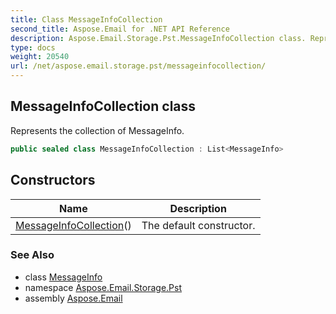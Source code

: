 ```yaml
---
title: Class MessageInfoCollection
second_title: Aspose.Email for .NET API Reference
description: Aspose.Email.Storage.Pst.MessageInfoCollection class. Represents the collection of MessageInfo
type: docs
weight: 20540
url: /net/aspose.email.storage.pst/messageinfocollection/
---
```

## MessageInfoCollection class

Represents the collection of MessageInfo.

```csharp
public sealed class MessageInfoCollection : List<MessageInfo>
```

## Constructors

| Name | Description |
| --- | --- |
| [MessageInfoCollection](messageinfocollection/)() | The default constructor. |

### See Also

* class [MessageInfo](../messageinfo/)
* namespace [Aspose.Email.Storage.Pst](../../aspose.email.storage.pst/)
* assembly [Aspose.Email](../../)


